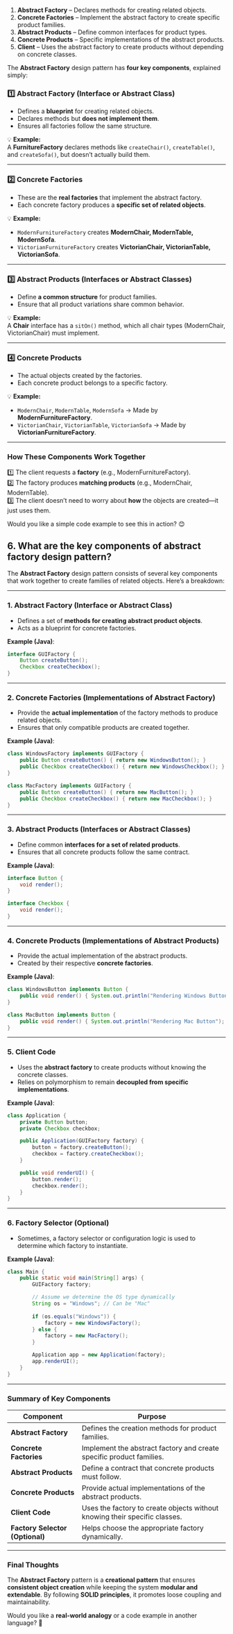 1. **Abstract Factory** – Declares methods for creating related objects.  
2. **Concrete Factories** – Implement the abstract factory to create specific product families.  
3. **Abstract Products** – Define common interfaces for product types.  
4. **Concrete Products** – Specific implementations of the abstract products.  
5. **Client** – Uses the abstract factory to create products without depending on concrete classes.



The **Abstract Factory** design pattern has **four key components**, explained simply:

### 1️⃣ **Abstract Factory (Interface or Abstract Class)**
- Defines a **blueprint** for creating related objects.
- Declares methods but **does not implement them**.
- Ensures all factories follow the same structure.

💡 **Example:**  
A **FurnitureFactory** declares methods like `createChair()`, `createTable()`, and `createSofa()`, but doesn’t actually build them.

---

### 2️⃣ **Concrete Factories**
- These are the **real factories** that implement the abstract factory.
- Each concrete factory produces a **specific set of related objects**.

💡 **Example:**  
- `ModernFurnitureFactory` creates **ModernChair, ModernTable, ModernSofa**.  
- `VictorianFurnitureFactory` creates **VictorianChair, VictorianTable, VictorianSofa**.

---

### 3️⃣ **Abstract Products (Interfaces or Abstract Classes)**
- Define **a common structure** for product families.
- Ensure that all product variations share common behavior.

💡 **Example:**  
A **Chair** interface has a `sitOn()` method, which all chair types (ModernChair, VictorianChair) must implement.

---

### 4️⃣ **Concrete Products**
- The actual objects created by the factories.
- Each concrete product belongs to a specific factory.

💡 **Example:**  
- `ModernChair`, `ModernTable`, `ModernSofa` → Made by **ModernFurnitureFactory**.  
- `VictorianChair`, `VictorianTable`, `VictorianSofa` → Made by **VictorianFurnitureFactory**.  

---

### **How These Components Work Together**
1️⃣ The client requests a **factory** (e.g., ModernFurnitureFactory).  
2️⃣ The factory produces **matching products** (e.g., ModernChair, ModernTable).  
3️⃣ The client doesn’t need to worry about **how** the objects are created—it just uses them.  

Would you like a simple code example to see this in action? 😊


## 6. What are the key components of abstract factory design pattern?
The **Abstract Factory** design pattern consists of several key components that work together to create families of related objects. Here’s a breakdown:

---

### **1. Abstract Factory (Interface or Abstract Class)**
   - Defines a set of **methods for creating abstract product objects**.
   - Acts as a blueprint for concrete factories.

   **Example (Java)**:
   ```java
   interface GUIFactory {
       Button createButton();
       Checkbox createCheckbox();
   }
   ```

---

### **2. Concrete Factories (Implementations of Abstract Factory)**
   - Provide the **actual implementation** of the factory methods to produce related objects.
   - Ensures that only compatible products are created together.

   **Example (Java)**:
   ```java
   class WindowsFactory implements GUIFactory {
       public Button createButton() { return new WindowsButton(); }
       public Checkbox createCheckbox() { return new WindowsCheckbox(); }
   }

   class MacFactory implements GUIFactory {
       public Button createButton() { return new MacButton(); }
       public Checkbox createCheckbox() { return new MacCheckbox(); }
   }
   ```

---

### **3. Abstract Products (Interfaces or Abstract Classes)**
   - Define common **interfaces for a set of related products**.
   - Ensures that all concrete products follow the same contract.

   **Example (Java)**:
   ```java
   interface Button {
       void render();
   }

   interface Checkbox {
       void render();
   }
   ```

---

### **4. Concrete Products (Implementations of Abstract Products)**
   - Provide the actual implementation of the abstract products.
   - Created by their respective **concrete factories**.

   **Example (Java)**:
   ```java
   class WindowsButton implements Button {
       public void render() { System.out.println("Rendering Windows Button"); }
   }

   class MacButton implements Button {
       public void render() { System.out.println("Rendering Mac Button"); }
   }
   ```

---

### **5. Client Code**
   - Uses the **abstract factory** to create products without knowing the concrete classes.
   - Relies on polymorphism to remain **decoupled from specific implementations**.

   **Example (Java)**:
   ```java
   class Application {
       private Button button;
       private Checkbox checkbox;

       public Application(GUIFactory factory) {
           button = factory.createButton();
           checkbox = factory.createCheckbox();
       }

       public void renderUI() {
           button.render();
           checkbox.render();
       }
   }
   ```

---

### **6. Factory Selector (Optional)**
   - Sometimes, a factory selector or configuration logic is used to determine which factory to instantiate.

   **Example (Java)**:
   ```java
   class Main {
       public static void main(String[] args) {
           GUIFactory factory;

           // Assume we determine the OS type dynamically
           String os = "Windows"; // Can be "Mac"
           
           if (os.equals("Windows")) {
               factory = new WindowsFactory();
           } else {
               factory = new MacFactory();
           }

           Application app = new Application(factory);
           app.renderUI();
       }
   }
   ```

---

### **Summary of Key Components**
| **Component**         | **Purpose** |
|----------------------|------------|
| **Abstract Factory**  | Defines the creation methods for product families. |
| **Concrete Factories** | Implement the abstract factory and create specific product families. |
| **Abstract Products** | Define a contract that concrete products must follow. |
| **Concrete Products** | Provide actual implementations of the abstract products. |
| **Client Code** | Uses the factory to create objects without knowing their specific classes. |
| **Factory Selector (Optional)** | Helps choose the appropriate factory dynamically. |

---

### **Final Thoughts**
The **Abstract Factory** pattern is a **creational pattern** that ensures **consistent object creation** while keeping the system **modular and extendable**. By following **SOLID principles**, it promotes loose coupling and maintainability.

Would you like a **real-world analogy** or a code example in another language? 🚀